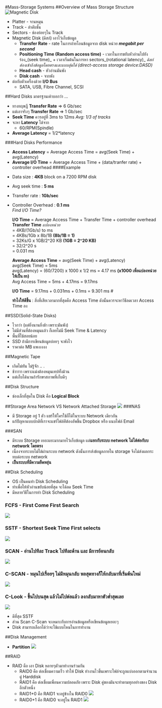 #Mass-Storage Systems
##Overview of Mass Storage Structure
![Magnetic Disk](http://scis.athabascau.ca/html/lo/repos/comp418/Disk_Color.gif)
* Platter - จานหมุน
* Track - ลำดับชั้น
* Sectors - ช่องย่อยๆใน Track
* Magnetic Disk (ดิสก์) เอาไว้เก็บข้อมูล
	- **Transfer Rate** - rate ในการถ่ายโอนข้อมูลจาก disk หน่วย _**megabit per second**_
	- **Positioning Time (Random access time)** - เวลาในการขยับหัวอ่านไปยังร่อง_(seek time)_ + เวลาเริ่มต้นในการหา sectors_(rotational latency)_ _ดิสก์ต้องเข้าถึงข้อมูลโดยตรงและแบบสุ่มได้ (direct-access storage device:DASD)_
	- **Head cash** - หัวอ่านมันพัง
	- **Disk cash** - จากพัง
* ต่อกับตัวเครื่องด้วย **I/O Bus**
	- SATA, USB, Fibre Channel, SCSI

##Hard Disks
มาตรฐานเค้าบอกว่า ...
* ทางทฤษฎี **Transfer Rate** => 6 Gb/sec
* แต่เอาจริงๆ **Transfer Rate** => 1 Gb/sec
* **Seek Time** ควรอยู่ที่ 3ms to 12ms _Avg: 1/3 of tracks_
* จะหา **Latency** ได้จาก
	- 60/RPM(Spindle)
* **Average Latency** = 1/2*latency
 
###Hard Disks Performance
* **Access Latency** = Average Access Time = avg(Seek Time) + avg(Latency)
* **Average I/O Time** = Average Access Time + (data/tranfer rate) + controller overhead
####Example
- Data size : **4KB** block on a 7200 RPM disk
- Avg seek time : **5 ms**
- Transfer rate : **1Gb/sec**
- Controller Overhead : **0.1 ms**<br>
	_Find I/O Time?_

	**I/O Time** = Average Access Time + Transfer Time + controller overhead<br>
	**Transfer Time** _แปลงหน่วย_<br>
	= 4KB/(1Gb/s) to ms <br>
	= 4KBs/1Gb x 8b/1B 	**(8b/1B = 1)**<br>
	= 32Ks/G x 1GB/2^20 KB **(1GB = 2^20 KB)** <br>
	= 32/2^20 s<br>
	= 0.031 ms<br>

	**Average Access Time** = avg(Seek Time) + avg(Latency)<br>
	avg(Seek Time) = 5ms<br>
	avg(Latency) = (60/7200) x 1000 x 1/2 ms = 4.17 ms **(x1000 เพื่อแปลงหน่วยให้เป็น m)**<br>
	Avg Access Time = 5ms + 4.17ms = 9.17ms

	**I/O Time** = 9.17ms + 0.031ms + 0.1ms = 9.301 ms #

	**ทำไงให้ดีขึ้น** : สิ่งที่เสียเวลามากที่สุดคือ Access Time ดังนั้นควรจะหาวิธีลดเวลา Access Time ลง

##SSD(Solid-State Disks)
* ไวกว่า (แต่ยิ่งนานยิ่งช้า เพราะมันพัง)
* ไม่มีส่วนที่ต้องหมุนแล้ว ก็เลยไม่มี Seek Time & Latency
* พื้นที่ใช้สอยน้อย
* SSD ถ้ามีการเขียนข้อมูลบ่อยๆ จะพังไว
* ราคาต่อ MB แพงงงงง

##Magnetic Tape
* เกิดไม่ทัน ไม่รู้จัก .. .
* ช้าาาาา เพราะแม่งต้องหมุนเทปทั้งม้วน
* แต่เก็บได้นานถ้ารักษาสภาพที่เก็บดีๆ

##Disk Structure
* ช่องเล็กที่สุดใน Disk คือ **Logical Block**

##Storage Area Network VS Network Attached Storage
![](http://www.buffalo-technology.com/fileadmin/user_upload/solutions/images/virtualization/virtualization_3-EN.jpg)
###NAS
* มี Storage อยู่ 1 ตัว แชร์ให้ใครใช้ก็ได้ในระบบ Network เดียวกัน
* แก้ปัญหาแบบปกติที่เราจะแชร์ไฟล์ทีต้องอัพขึ้น Dropbox หรือ แนบไฟล์ Email

###SAN
* มีระบบ Storage เยอะแยะมากมายไว้เก็บข้อมูล แต่**แยกกับระบบ network ไม่ได้ต่อกับบ network โดยตรง**
* เนื่องจากระบบไม่ได้ผ่านระบบ network ดังนั้นการส่งข้อมูลภายใน storage จึงไม่ส่งผลกระทบต่อระบบ network
* **เป็นระบบที่มีความยืดหยุ่น**

##Disk Scheduling
* OS เป็นคนทำ Disk Scheduling
* ทำเพื่อให้หัวอ่านขยับน้อยที่สุด จะได้ลด Seek Time
* มีหลายวิธีในการทำ Disk Scheduling
### FCFS - First Come First Search
![](./imgs/FCFS.jpg)
### SSTF - Shortest Seek Time First selects
![](./imgs/SSTF.jpg)
### SCAN - อ่านไปทีละ Track ไปทีละด้าน และ มีการย้อนกลับ
![](./imgs/SCAN.jpg)
### C-SCAN - หมุนไปเรื่อยๆ ไม่มีหมุนกลับ พอสุดทางก็ให้กลับมาที่เริ่มต้นใหม่
![](./imgs/C-Scan.jpg)
### C-Look - ขึ้นไปบนสุด แล้วไม่ไปต่อแล้ว ลงกลับมาหาตัวต่ำสุดเลย
![](./imgs/C-LOOK.jpg)


* ดีที่สุด SSTF
* ส่วน Scan C-Scan จะเหมาะกับการอ่านข้อมูลหรือเขียนข้อมูลเยอะๆ
* Disk สามารถเลือกได้ว่าจะใช้แบบไหนในการทำงาน

##Disk Management
* **Partition**
![](./imgs/partition.jpg)

##RAID
* RAID คือ เอา Disk หลายๆตัวมาทำงานร่วมกัน
	* RAID0 คือ ต่อเชื่อมความเร็ว ทำให้ Disk ทำงานไวขึ้นเพราะไฟล์จะถูกแบ่งออกตามจำนวนคู่ Harddisk
	* RAID1 คือ ต่อเชื่อมเพื่อนความปลอดภัย เพราะ Disk คู่ของมันจะทำตามทุกอย่างของ Disk อีกตัวหนึ่ง
	* RAID1+0 คือ RAID1 จะอยู่ข้างใน RAID0
	![](http://static.thegeekstuff.com/wp-content/uploads/2011/10/raid10-6disks.png)
	* RAID0+1 คือ RAID0 จะอยู่ใน RAID1
	![](http://static.thegeekstuff.com/wp-content/uploads/2011/10/raid01-6disks.png)
